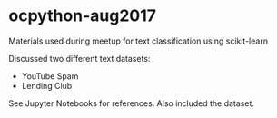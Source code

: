 # ocpython-aug2017
Materials used during meetup for text classification using scikit-learn


Discussed two different text datasets:
* YouTube Spam
* Lending Club

See Jupyter Notebooks for references.  Also included the dataset.
